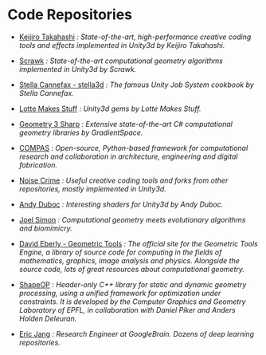 Code Repositories
======

* [Keijiro Takahashi](https://github.com/keijiro)
_: State-of-the-art, high-performance creative coding tools and effects implemented in Unity3d by Keijiro Takahashi._

* [Scrawk](https://github.com/Scrawk)
_: State-of-the-art computational geometry algorithms implemented in Unity3d by Scrawk._

* [Stella Cannefax - stella3d](https://github.com/stella3d)
_: The famous Unity Job System cookbook by Stella Cannefax._

* [Lotte Makes Stuff](https://github.com/LotteMakesStuff)
_: Unity3d gems by Lotte Makes Stuff._

* [Geometry 3 Sharp](https://github.com/gradientspace/geometry3Sharp)
_: Extensive state-of-the-art C# computational geometry libraries by GradientSpace._

* [COMPAS](https://github.com/compas-dev/compas) 
_: Open-source, Python-based framework for computational research and collaboration in architecture, engineering and digital fabrication._

* [Noise Crime](https://github.com/noisecrime)
_: Useful creative coding tools and forks from other repositories, mostly implemented in Unity3d._

* [Andy Duboc](https://github.com/andydbc)
_: Interesting shaders for Unity3d by Andy Duboc._

* [Joel Simon](https://github.com/joel-simon)
_: Computational geometry meets evolutionary algorithms and biomimicry._

* [David Eberly - Geometric Tools](https://www.geometrictools.com/index.html)
_: The official site for the Geometric Tools Engine, a library of source code for computing in the fields of mathematics, graphics, image analysis and physics. Alongside the source code, lots of great resources about computational geometry._

* [ShapeOP](https://www.shapeop.org/index.php)
_: Header-only C++ library for static and dynamic geometry processing, using a unified framework for optimization under constraints. It is developed by the Computer Graphics and Geometry Laboratory of EPFL, in collaboration with Daniel Piker and Anders Holden Deleuran._

* [Eric Jang](https://github.com/ericjang)
_: Research Engineer at GoogleBrain. Dozens of deep learning repositories._
